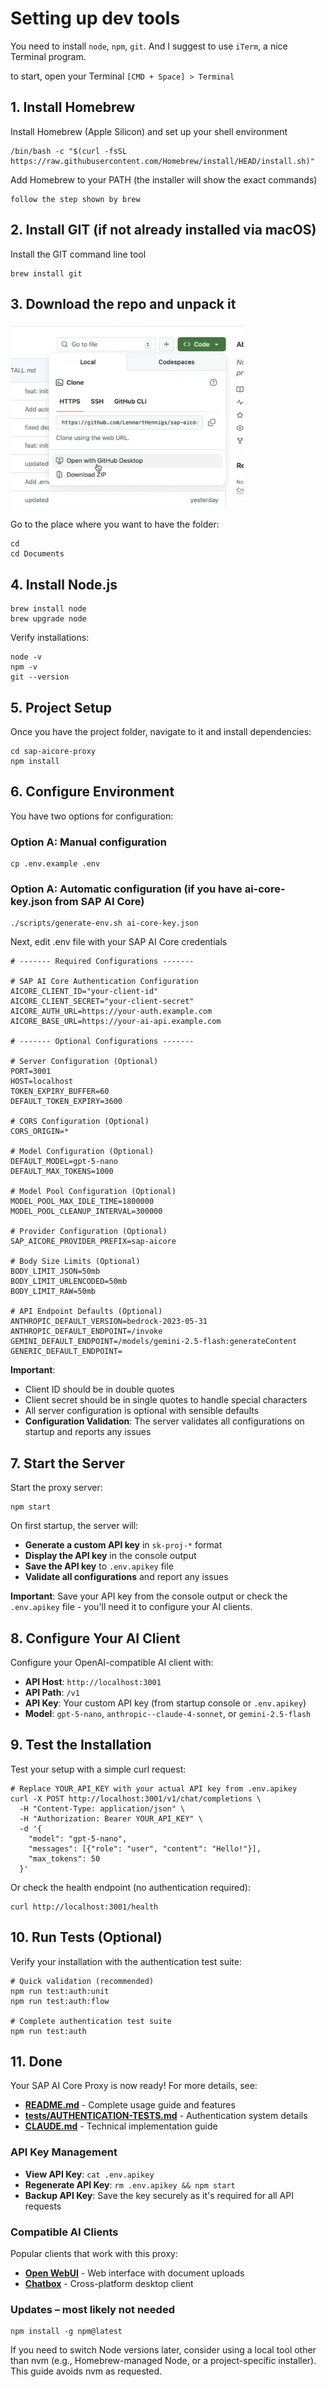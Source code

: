 # Setting up dev tools

You need to install `node`, `npm`, `git`.
And I suggest to use `iTerm`, a nice Terminal program.

to start, open your Terminal `[CMD + Space] > Terminal`

## 1. Install Homebrew

Install Homebrew (Apple Silicon) and set up your shell environment

```shell
/bin/bash -c "$(curl -fsSL https://raw.githubusercontent.com/Homebrew/install/HEAD/install.sh)"
```

Add Homebrew to your PATH
(the installer will show the exact commands)

``` shell
follow the step shown by brew
```

## 2. Install GIT (if not already installed via macOS)

Install the GIT command line tool

```shell
brew install git
```

## 3. Download the repo and unpack it

![download repo](./images/code_download.png)

Go to the place where you want to have the folder:

```shell
cd
cd Documents
```

## 4. Install Node.js

```shell
brew install node
brew upgrade node
```

Verify installations:

```shell
node -v
npm -v
git --version
```

## 5. Project Setup

Once you have the project folder, navigate to it and install dependencies:

```shell
cd sap-aicore-proxy
npm install
```

## 6. Configure Environment

You have two options for configuration:

### Option A: Manual configuration

```shell
cp .env.example .env
```

### Option A: Automatic configuration (if you have ai-core-key.json from SAP AI Core)

```shell
./scripts/generate-env.sh ai-core-key.json
```

Next, edit .env file with your SAP AI Core credentials

```env
# ------- Required Configurations -------

# SAP AI Core Authentication Configuration
AICORE_CLIENT_ID="your-client-id"
AICORE_CLIENT_SECRET="your-client-secret"
AICORE_AUTH_URL=https://your-auth.example.com
AICORE_BASE_URL=https://your-ai-api.example.com

# ------- Optional Configurations -------

# Server Configuration (Optional)
PORT=3001
HOST=localhost
TOKEN_EXPIRY_BUFFER=60
DEFAULT_TOKEN_EXPIRY=3600

# CORS Configuration (Optional)
CORS_ORIGIN=*

# Model Configuration (Optional)
DEFAULT_MODEL=gpt-5-nano
DEFAULT_MAX_TOKENS=1000

# Model Pool Configuration (Optional)
MODEL_POOL_MAX_IDLE_TIME=1800000
MODEL_POOL_CLEANUP_INTERVAL=300000

# Provider Configuration (Optional)
SAP_AICORE_PROVIDER_PREFIX=sap-aicore

# Body Size Limits (Optional)
BODY_LIMIT_JSON=50mb
BODY_LIMIT_URLENCODED=50mb
BODY_LIMIT_RAW=50mb

# API Endpoint Defaults (Optional)
ANTHROPIC_DEFAULT_VERSION=bedrock-2023-05-31
ANTHROPIC_DEFAULT_ENDPOINT=/invoke
GEMINI_DEFAULT_ENDPOINT=/models/gemini-2.5-flash:generateContent
GENERIC_DEFAULT_ENDPOINT=
```

**Important**:

- Client ID should be in double quotes
- Client secret should be in single quotes to handle special characters
- All server configuration is optional with sensible defaults
- **Configuration Validation**: The server validates all configurations on startup and reports any issues

## 7. Start the Server

Start the proxy server:

```shell
npm start
```

On first startup, the server will:
- **Generate a custom API key** in `sk-proj-*` format
- **Display the API key** in the console output
- **Save the API key** to `.env.apikey` file
- **Validate all configurations** and report any issues

**Important**: Save your API key from the console output or check the `.env.apikey` file - you'll need it to configure your AI clients.

## 8. Configure Your AI Client

Configure your OpenAI-compatible AI client with:

- **API Host**: `http://localhost:3001`
- **API Path**: `/v1`
- **API Key**: Your custom API key (from startup console or `.env.apikey`)
- **Model**: `gpt-5-nano`, `anthropic--claude-4-sonnet`, or `gemini-2.5-flash`

## 9. Test the Installation

Test your setup with a simple curl request:

```shell
# Replace YOUR_API_KEY with your actual API key from .env.apikey
curl -X POST http://localhost:3001/v1/chat/completions \
  -H "Content-Type: application/json" \
  -H "Authorization: Bearer YOUR_API_KEY" \
  -d '{
    "model": "gpt-5-nano",
    "messages": [{"role": "user", "content": "Hello!"}],
    "max_tokens": 50
  }'
```

Or check the health endpoint (no authentication required):

```shell
curl http://localhost:3001/health
```

## 10. Run Tests (Optional)

Verify your installation with the authentication test suite:

```shell
# Quick validation (recommended)
npm run test:auth:unit
npm run test:auth:flow

# Complete authentication test suite
npm run test:auth
```

## 11. Done

Your SAP AI Core Proxy is now ready! For more details, see:

- **[README.md](./README.md)** - Complete usage guide and features
- **[tests/AUTHENTICATION-TESTS.md](./tests/AUTHENTICATION-TESTS.md)** - Authentication system details
- **[CLAUDE.md](./CLAUDE.md)** - Technical implementation guide

### API Key Management

- **View API Key**: `cat .env.apikey`
- **Regenerate API Key**: `rm .env.apikey && npm start`
- **Backup API Key**: Save the key securely as it's required for all API requests

### Compatible AI Clients

Popular clients that work with this proxy:
- **[Open WebUI](https://docs.openwebui.com/)** - Web interface with document uploads
- **[Chatbox](https://chatboxai.app/)** - Cross-platform desktop client

### Updates – most likely not needed

```shell
npm install -g npm@latest
```

If you need to switch Node versions later, consider using a local tool other than nvm (e.g., Homebrew-managed Node, or a project-specific installer). This guide avoids nvm as requested.
